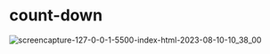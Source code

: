 # count-down

![screencapture-127-0-0-1-5500-index-html-2023-08-10-10_38_00](https://github.com/anjanadave/count-down/assets/138798176/8aa109ef-af8c-476f-af84-b526039a3cdd)
